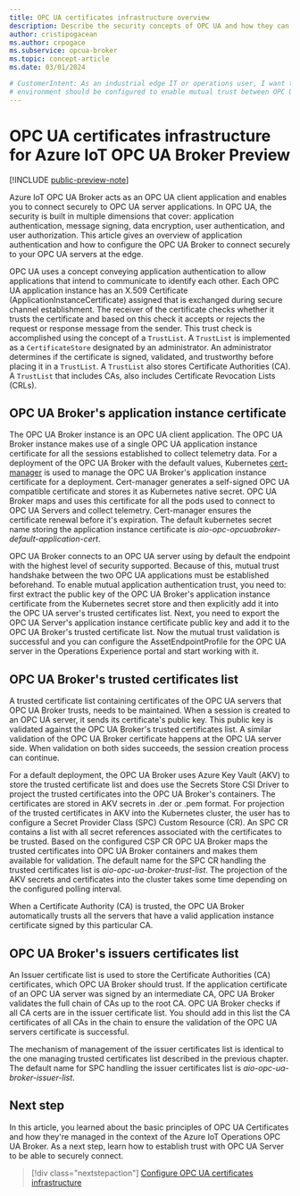 ```yaml
---
title: OPC UA certificates infrastructure overview
description: Describe the security concepts of OPC UA and how they can be managed in the Azure IoT OPC UA Broker context.
author: cristipogacean
ms.author: crpogace
ms.subservice: opcua-broker
ms.topic: concept-article
ms.date: 03/01/2024

# CustomerIntent: As an industrial edge IT or operations user, I want to understand how the OPC UA industrial edge Kubernetes
# environment should be configured to enable mutual trust between OPC UA Broker and the OPC UA Servers downstream.
---
```


# OPC UA certificates infrastructure for Azure IoT OPC UA Broker Preview

[!INCLUDE [public-preview-note](../includes/public-preview-note.md)]

Azure IoT OPC UA Broker acts as an OPC UA client application and enables you to connect securely to OPC UA server applications. In OPC UA, the security is built in multiple dimensions that cover: application authentication, message signing, data encryption, user authentication, and user authorization. This article gives an overview of application authentication and how to configure the OPC UA Broker to connect securely to your OPC UA servers at the edge.

OPC UA uses a concept conveying application authentication to allow applications that intend to communicate to identify each other. Each OPC UA application instance has an X.509 Certificate (ApplicationInstanceCertificate) assigned that is exchanged during secure channel establishment. The receiver of the certificate checks whether it trusts the certificate and based on this check it accepts or rejects the request or response message from the sender. This trust check is accomplished using the concept of a `TrustList`. A `TrustList` is implemented as a `CertificateStore` designated by an administrator. An administrator determines if the certificate is signed, validated, and trustworthy before placing it in a `TrustList`. A `TrustList` also stores Certificate Authorities (CA). A `TrustList` that includes CAs, also includes Certificate Revocation Lists (CRLs).

## OPC UA Broker's application instance certificate

The OPC UA Broker instance is an OPC UA client application. The OPC UA Broker instance makes use of a single OPC UA application instance certificate for all the sessions established to collect telemetry data. For a deployment of the OPC UA Broker with the default values, Kubernetes [cert-manager](https://cert-manager.io/) is used to manage the OPC UA Broker's application instance certificate for a deployment. Cert-manager generates a self-signed OPC UA compatible certificate and stores it as Kubernetes native secret. OPC UA Broker maps and uses this certificate for all the pods used to connect to OPC UA Servers and collect telemetry. Cert-manager ensures the certificate renewal before it's expiration. The default kubernetes secret name storing the application instance certificate is *aio-opc-opcuabroker-default-application-cert*.

OPC UA Broker connects to an OPC UA server using by default the endpoint with the highest level of security supported. Because of this, mutual trust handshake between the two OPC UA applications must be established beforehand. To enable mutual application authentication trust, you need to: first extract the public key of the OPC UA Broker's application instance certificate from the Kubernetes secret store and then explicitly add it into the OPC UA server's trusted certificates list. Next, you need to export the OPC UA Server's application instance certificate public key and add it to the OPC UA Broker's trusted certificate list. Now the mutual trust validation is successful and you can configure the AssetEndpointProfile for the OPC UA server in the Operations Experience portal and start working with it.

## OPC UA Broker's trusted certificates list

A trusted certificate list containing certificates of the OPC UA servers that OPC UA Broker trusts, needs to be maintained. When a session is created to an OPC UA server, it sends its certificate's public key. This public key is validated against the OPC UA Broker's trusted certificates list. A similar validation of the OPC UA Broker certificate happens at the OPC UA server side. When validation on both sides succeeds, the session creation process can continue.

For a default deployment, the OPC UA Broker uses Azure Key Vault (AKV) to store the trusted certificate list and does use the Secrets Store CSI Driver to project the trusted certificates into the OPC UA Broker's containers. The certificates are stored in AKV secrets in .der or .pem format. For projection of the trusted certificates in AKV into the Kubernetes cluster, the user has to configure a Secret Provider Class (SPC) Custom Resource (CR). An SPC CR contains a list with all secret references associated with the certificates to be trusted. Based on the configured CSP CR OPC UA Broker maps the trusted certificates into OPC UA Broker containers and makes them available for validation. The default name for the SPC CR handling the trusted certificates list is *aio-opc-ua-broker-trust-list*. The projection of the AKV secrets and certificates into the cluster takes some time depending on the configured polling interval.

When a Certificate Authority (CA) is trusted, the OPC UA Broker automatically trusts all the servers that have a valid application instance certificate signed by this particular CA.

## OPC UA Broker's issuers certificates list

An Issuer certificate list is used to store the Certificate Authorities (CA) certificates, which OPC UA Broker should trust. If the application certificate of an OPC UA server was signed by an intermediate CA, OPC UA Broker validates the full chain of CAs up to the root CA. OPC UA Broker checks if all CA certs are in the issuer certificate list. You should add in this list the CA certificates of all CAs in the chain to ensure the validation of the OPC UA servers certificate is successful.

The mechanism of management of the issuer certificates list is identical to the one managing trusted certificates list described in the previous chapter. The default name for SPC handling the issuer certificates list is *aio-opc-ua-broker-issuer-list*.

## Next step
In this article, you learned about the basic principles of OPC UA Certificates and how they're managed in the context of the Azure IoT Operations OPC UA Broker. As a next step, learn how to establish trust with OPC UA Server to be able to securely connect.

> [!div class="nextstepaction"]
> [Configure OPC UA certificates infrastructure](howto-configure-opcua-certificates-infrastructure.md)
